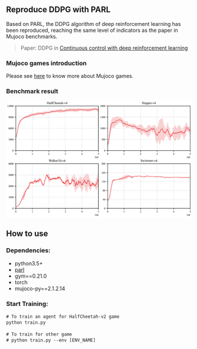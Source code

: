 ## Reproduce DDPG with PARL

Based on PARL, the DDPG algorithm of deep reinforcement learning has been reproduced, reaching the same level of indicators as the paper in Mujoco benchmarks.

> Paper: DDPG in [Continuous control with deep reinforcement learning](https://arxiv.org/abs/1509.02971)

### Mujoco games introduction

Please see [here](https://github.com/openai/mujoco-py) to know more about Mujoco games.

### Benchmark result

<img src="https://github.com/benchmarking-rl/PARL-experiments/blob/master/DDPG/torch/result.png" width="600" alt="DDPG_results"/>

## How to use

### Dependencies:

- python3.5+
- [parl](https://github.com/PaddlePaddle/PARL)
- gym==0.21.0
- torch
- mujoco-py==2.1.2.14

### Start Training:

```
# To train an agent for HalfCheetah-v2 game
python train.py

# To train for other game
# python train.py --env [ENV_NAME]
```
